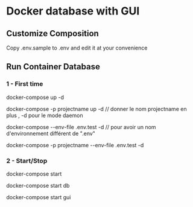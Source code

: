 # Docker database with GUI

## Customize Composition
Copy .env.sample to .env and edit it at your convenience

## Run Container Database
### 1 - First time
docker-compose up -d

docker-compose -p projectname up -d // donner  le nom projectname en plus , -d pour le mode daemon

docker-compose --env-file .env.test -d // pour avoir un nom d'environnement différent de ".env"

docker-compose -p projectname --env-file .env.test -d
### 2 - Start/Stop
docker-compose start

docker-compose start db

docker-compose start gui

